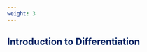 ```yaml
---
weight: 3
---
```


## <span style="color:RGB(0,32,96"> Introduction to Differentiation </span> 
<br>